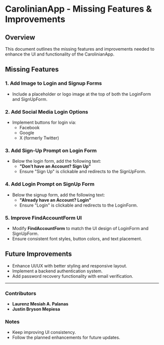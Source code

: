 # CarolinianApp - Missing Features & Improvements

## Overview
This document outlines the missing features and improvements needed to enhance the UI and functionality of the CarolinianApp.

## Missing Features
### 1. Add Image to Login and Signup Forms
- Include a placeholder or logo image at the top of both the LoginForm and SignUpForm.

### 2. Add Social Media Login Options
- Implement buttons for login via:
  - Facebook
  - Google
  - X (formerly Twitter)

### 3. Add Sign-Up Prompt on Login Form
- Below the login form, add the following text:
  - **"Don’t have an Account? Sign Up"**
  - Ensure "Sign Up" is clickable and redirects to the SignUpForm.

### 4. Add Login Prompt on SignUp Form
- Below the signup form, add the following text:
  - **"Already have an Account? Login"**
  - Ensure "Login" is clickable and redirects to the LoginForm.

### 5. Improve FindAccountForm UI
- Modify **FindAccountForm** to match the UI design of LoginForm and SignUpForm.
- Ensure consistent font styles, button colors, and text placement.

## Future Improvements
- Enhance UI/UX with better styling and responsive layout.
- Implement a backend authentication system.
- Add password recovery functionality with email verification.

---

### Contributors
- **Laurenz Mesiah A. Palanas**
- **Justin Bryson Mepiesa**

### Notes
- Keep improving UI consistency.
- Follow the planned enhancements for future updates.
